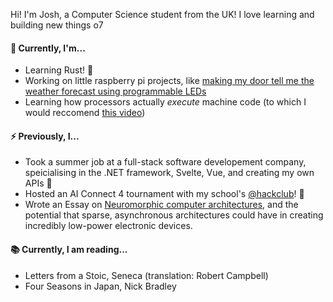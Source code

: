 Hi! I'm Josh, a Computer Science student from the UK! I love learning and building new things o7

#### 👀 Currently, I'm...
- Learning Rust! 🦀
- Working on little raspberry pi projects, like [making my door tell me the weather forecast using programmable LEDs](https://github.com/JoshdRod/LED-Weather-Tracker) 
- Learning how processors actually *execute* machine code (to which I would reccomend [this video](https://www.youtube.com/watch?v=zS9ngvUQPNM))

#### ⚡️ Previously, I...
- Took a summer job at a full-stack software developement company, speicialising in the .NET framework, Svelte, Vue, and creating my own APIs 🔌
- Hosted an AI Connect 4 tournament with my school's [@hackclub](https://github.com/hackclub)! 🚩
- Wrote an Essay on [Neuromorphic computer architectures](https://www.youtube.com/watch?v=6Dcs6fQglRA&t=446s), and the potential that sparse, asynchronous architectures could have in creating incredibly low-power electronic devices.

#### 📚 Currently, I am reading...
- Letters from a Stoic, Seneca (translation: Robert Campbell)
- Four Seasons in Japan, Nick Bradley 
<!---
JoshdRod/JoshdRod is a ✨ special ✨ repository because its `README.md` (this file) appears on your GitHub profile.
You can click the Preview link to take a look at your changes.
--->
